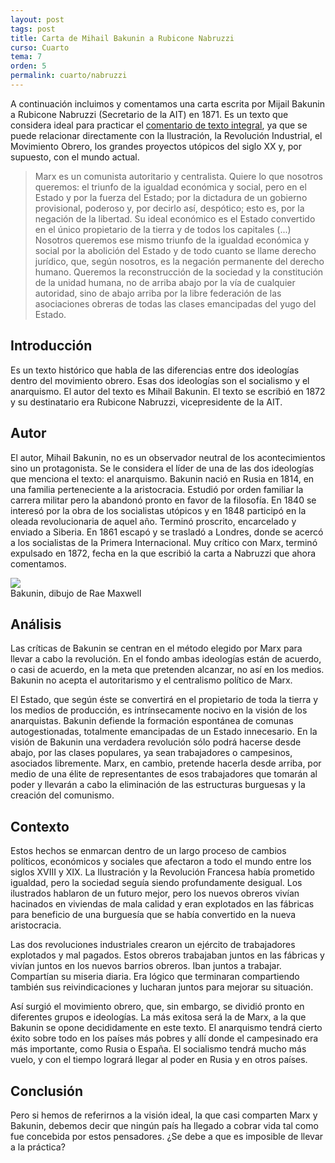 ```yaml
---
layout: post
tags: post
title: Carta de Mihail Bakunin a Rubicone Nabruzzi
curso: Cuarto
tema: 7
orden: 5
permalink: cuarto/nabruzzi
---
```


A continuación incluimos y comentamos una carta escrita por Mijail Bakunin a Rubicone Nabruzzi (Secretario de la AIT) en 1871. Es un texto que considera ideal para practicar el [comentario de texto integral](), ya que se puede relacionar directamente con la Ilustración, la Revolución Industrial, el Movimiento Obrero, los grandes proyectos utópicos del siglo XX y, por supuesto, con el mundo actual.

> Marx es un comunista autoritario y centralista. Quiere lo que nosotros queremos: el triunfo de la igualdad económica y social, pero en el Estado y por la fuerza del Estado; por la dictadura de un gobierno provisional, poderoso y, por decirlo así, despótico; esto es, por la negación de la libertad. Su ideal económico es el Estado convertido en el único propietario de la tierra y de todos los capitales (...) Nosotros queremos ese mismo triunfo de la igualdad económica y social por la abolición del Estado y de todo cuanto se llame derecho jurídico, que, según nosotros, es la negación permanente del derecho humano. Queremos la reconstrucción de la sociedad y la constitución de la unidad humana, no de arriba abajo por la vía de cualquier autoridad, sino de abajo arriba por la libre federación de las asociaciones obreras de todas las clases emancipadas del yugo del Estado.

## Introducción

Es un texto histórico que habla de las diferencias entre dos ideologías dentro del movimiento obrero. Esas dos ideologías son el socialismo y el anarquismo. El autor del texto es Mihail Bakunin. El texto se escribió en 1872 y su destinatario era Rubicone Nabruzzi, vicepresidente de la AIT.

## Autor

El autor, Mihail Bakunin, no es un observador neutral de los acontecimientos sino un protagonista. Se le considera el líder de una de las dos ideologías que menciona el texto: el anarquismo. Bakunin nació en Rusia en 1814, en una familia perteneciente a la aristocracia. Estudió por orden familiar la carrera militar pero la abandonó pronto en favor de la filosofía. En 1840 se interesó por la obra de los socialistas utópicos y en 1848 participó en la oleada revolucionaria de aquel año. Terminó proscrito, encarcelado y enviado a Siberia. En 1861 escapó y se trasladó a Londres, donde se acercó a los socialistas de la Primera Internacional. Muy crítico con Marx, terminó expulsado en 1872, fecha en la que escribió la carta a Nabruzzi que ahora comentamos.

<picture>
    <source
      srcset="../../assets/img/bakunin-oscuro.png"
      media="(prefers-color-scheme: dark)"
    />
    <img src="https://www.elviejotopo.com/wp-content/uploads/2018/05/Mikhail-Bakunin-by-Rae-Maxwell2.jpg" />
    <figcaption>Bakunin, dibujo de Rae Maxwell</figcaption>
</picture>

## Análisis 

Las críticas de Bakunin se centran en el método elegido por Marx para llevar a cabo la revolución. En el fondo ambas ideologías están de acuerdo, o casi de acuerdo, en la meta que pretenden alcanzar, no así en los medios. Bakunin no acepta el autoritarismo y el centralismo político de Marx.

El Estado, que según éste se convertirá en el propietario de toda la tierra y los medios de producción, es intrínsecamente nocivo en la visión de los anarquistas. Bakunin defiende la formación espontánea de comunas autogestionadas, totalmente emancipadas de un Estado innecesario. En la visión de Bakunin una verdadera revolución sólo podrá hacerse desde abajo, por las clases populares, ya sean trabajadores o campesinos, asociados libremente. Marx, en cambio, pretende hacerla desde arriba, por medio de una élite de representantes de esos trabajadores que tomarán al poder y llevarán a cabo la eliminación de las estructuras burguesas y la creación del comunismo.

## Contexto 

Estos hechos se enmarcan dentro de un largo proceso de cambios políticos, económicos y sociales que afectaron a todo el mundo entre los siglos XVIII y XIX. La Ilustración y la Revolución Francesa había prometido igualdad, pero la sociedad seguía siendo profundamente desigual. Los ilustrados hablaron de un futuro mejor, pero los nuevos obreros vivían hacinados en viviendas de mala calidad y eran explotados en las fábricas para beneficio de una burguesía que se había convertido en la nueva aristocracia.

Las dos revoluciones industriales crearon un ejército de trabajadores explotados y mal pagados. Estos obreros trabajaban juntos en las fábricas y vivían juntos en los nuevos barrios obreros. Iban juntos a trabajar. Compartían su miseria diaria. Era lógico que terminaran compartiendo también sus reivindicaciones y lucharan juntos para mejorar su situación.

Así surgió el movimiento obrero, que, sin embargo, se dividió pronto en diferentes grupos e ideologías. La más exitosa será la de Marx, a la que Bakunin se opone decididamente en este texto. El anarquismo tendrá cierto éxito sobre todo en los países más pobres y allí donde el campesinado era más importante, como Rusia o España. El socialismo tendrá mucho más vuelo, y con el tiempo logrará llegar al poder en Rusia y en otros países. 

## Conclusión 

Pero si hemos de referirnos a la visión ideal, la que casi comparten Marx y Bakunin, debemos decir que ningún país ha llegado a cobrar vida tal como fue concebida por estos pensadores. ¿Se debe a que es imposible de llevar a la práctica?
